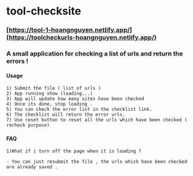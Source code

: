 # tool-checksite


### [https://tool-1-hoangnguyen.netlify.app/](https://toolcheckurls-hoangnguyen.netlify.app/)
### A small application for checking a list of urls and return the errors !


#### Usage
```
1) Submit the file ( list of urls )
2) App running show (loading...)
3) App will update how many sites have been checked
4) Once its done, stop loading .
5) You can check the error list in the checklist link.
6) The checklist will return the error urls.
7) Use reset button to reset all the urls which have been checked ( recheck purpose)

```
#### FAQ 

```
1)What if i turn off the page when it is loading ?

- You can just resubmit the file , the urls which have been checked are already saved .




